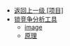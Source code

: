 - [返回上一级 [项目]](/项目/)
- [锁竞争分析工具](/项目/锁竞争分析工具/)
  - [image](/项目/锁竞争分析工具/image/)
  - [原理](/项目/锁竞争分析工具/原理.md)
